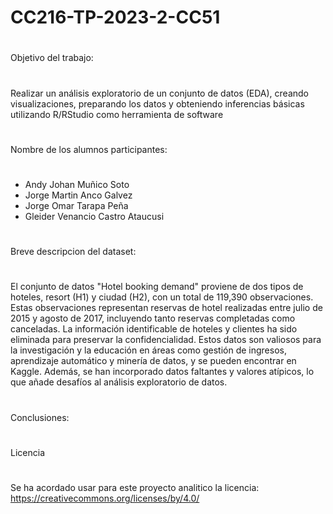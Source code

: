 # CC216-TP-2023-2-CC51
#
Objetivo del trabajo:
#
Realizar un análisis exploratorio de un conjunto de datos (EDA), creando visualizaciones,
preparando los datos y obteniendo inferencias básicas utilizando R/RStudio como
herramienta de software
#
Nombre de los alumnos participantes:
#
- Andy Johan Muñico Soto
- Jorge Martin Anco Galvez
- Jorge Omar Tarapa Peña
- Gleider Venancio Castro Ataucusi
#
Breve descripcion del dataset:
#
El conjunto de datos "Hotel booking demand" proviene de dos tipos de hoteles, resort (H1) y ciudad (H2), con un total de 119,390 observaciones. Estas observaciones representan reservas de hotel realizadas entre julio de 2015 y agosto de 2017, incluyendo tanto reservas completadas como canceladas. La información identificable de hoteles y clientes ha sido eliminada para preservar la confidencialidad. Estos datos son valiosos para la investigación y la educación en áreas como gestión de ingresos, aprendizaje automático y minería de datos, y se pueden encontrar en Kaggle. Además, se han incorporado datos faltantes y valores atípicos, lo que añade desafíos al análisis exploratorio de datos.
#
Conclusiones:
#

#
Licencia
#
Se ha acordado usar para este proyecto analitico la licencia: https://creativecommons.org/licenses/by/4.0/
